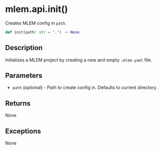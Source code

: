 # mlem.api.init()

Creates MLEM config in `path`.

```py
def init(path: str = ".") -> None
```

## Description

Initializes a MLEM project by creating a new and empty `.mlem.yaml` file.

## Parameters

- `path` (optional) - Path to create config in. Defaults to current directory.

## Returns

None

## Exceptions

None
